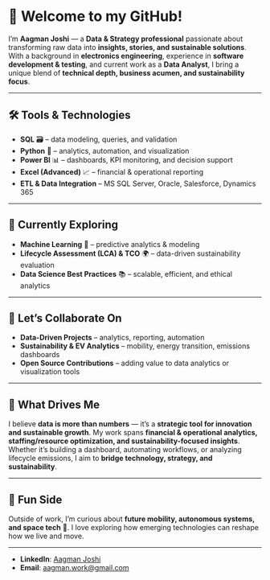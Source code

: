 # 👋 Welcome to my GitHub!  

I’m **Aagman Joshi** — a **Data & Strategy professional** passionate about transforming raw data into **insights, stories, and sustainable solutions**. With a background in **electronics engineering**, experience in **software development & testing**, and current work as a **Data Analyst**, I bring a unique blend of **technical depth, business acumen, and sustainability focus**.  

---

## 🛠️ Tools & Technologies  
- **SQL** 🗃️ – data modeling, queries, and validation  
- **Python** 🐍 – analytics, automation, and visualization  
- **Power BI** 📊 – dashboards, KPI monitoring, and decision support  
- **Excel (Advanced)** 📈 – financial & operational reporting  
- **ETL & Data Integration** – MS SQL Server, Oracle, Salesforce, Dynamics 365  

---

## 🌱 Currently Exploring  
- **Machine Learning** 🤖 – predictive analytics & modeling  
- **Lifecycle Assessment (LCA) & TCO** 🌍 – data-driven sustainability evaluation  
- **Data Science Best Practices** 📚 – scalable, efficient, and ethical analytics  

---

## 🤝 Let’s Collaborate On  
- **Data-Driven Projects** – analytics, reporting, automation  
- **Sustainability & EV Analytics** – mobility, energy transition, emissions dashboards  
- **Open Source Contributions** – adding value to data analytics or visualization tools  

---

## 🚀 What Drives Me  
I believe **data is more than numbers** — it’s a **strategic tool for innovation and sustainable growth**. My work spans **financial & operational analytics, staffing/resource optimization, and sustainability-focused insights**. Whether it’s building a dashboard, automating workflows, or analyzing lifecycle emissions, I aim to **bridge technology, strategy, and sustainability**.  

---

## 🌟 Fun Side  
Outside of work, I’m curious about **future mobility, autonomous systems, and space tech** 🚀. I love exploring how emerging technologies can reshape how we live and move.  

---

- **LinkedIn**: [Aagman Joshi](https://www.linkedin.com/in/aagmanjoshi)
- **Email**: [aagman.work@gmail.com](mailto:aagman.work@gmail.com)
